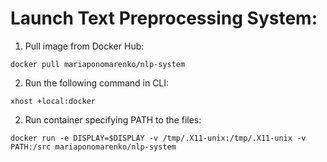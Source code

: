 # Launch Text Preprocessing System:

1. Pull image from Docker Hub:

```
docker pull mariaponomarenko/nlp-system
```

2. Run the following command in CLI:
```
xhost +local:docker
```
2. Run container specifying PATH to the files:

```
docker run -e DISPLAY=$DISPLAY -v /tmp/.X11-unix:/tmp/.X11-unix -v PATH:/src mariaponomarenko/nlp-system
```
